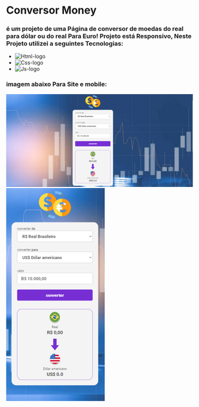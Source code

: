 <h1>Conversor Money</h1>

<h3>é um projeto de uma Página de conversor de moedas do real para dólar ou do real Para Euro!
Projeto está Responsivo, Neste Projeto utilizei a seguintes Tecnologias:</h3>

- <img src="https://img.shields.io/badge/HTML5-E34F26?style=for-the-badge&logo=html5&logoColor=white" alt="Html-logo"/>
- <img src="https://img.shields.io/badge/CSS3-1572B6?style=for-the-badge&logo=css3&logoColor=white" alt="Css-logo"/>
- <img src="https://img.shields.io/badge/JavaScript-F7DF1E?style=for-the-badge&logo=javascript&logoColor=black" alt="Js-logo"/>

<h3>imagem abaixo Para Site e mobile:</h3>
  <img src= "https://github.com/leonardosantos10/Projeto-conversor-de-moedas-Devclub/blob/main/assets/converso.desktop.png?raw=true"/>
  <img src="https://github.com/leonardosantos10/Projeto-conversor-de-moedas-Devclub/blob/main/assets/mobile.conversor.png?raw=true"/>
